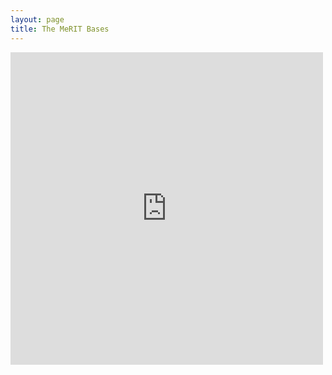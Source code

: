 ```yaml
---
layout: page
title: The MeRIT Bases
---
```


<iframe src = "https://edivimeycook.shinyapps.io/MeRIT_DNA/" style = "border:none; width:500px; height:500px;"></iframe
